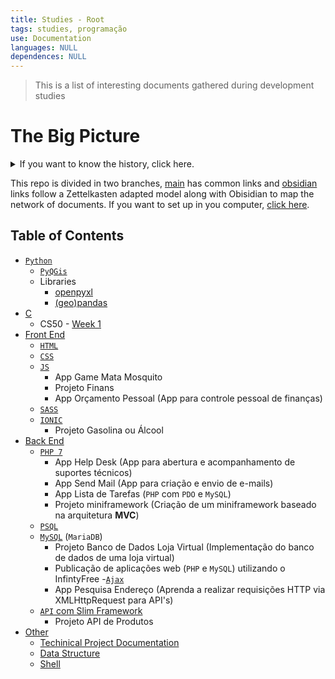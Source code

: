 ```yaml
---
title: Studies - Root
tags: studies, programação
use: Documentation
languages: NULL
dependences: NULL
---
```


> This is a list of interesting documents gathered during development studies
# The Big Picture

<details>
	<summary>If you want to know the history, click here.</summary>
	<p>I've started using Obsidian and found very userfull to see how my brain works, and all its connections. Sometime after stumbled with the Zettelkasten method, it fits right into the philosophy of the program.</p>
    <p>
    But the problem is that all my information was divided in a big folder structure, so I took my time and started thinking about how to conciliate both methods, PARA and Zettel.
    </p>
    <p>
    The links, the special <code>[[]]</code> Obisidian type and the common <code>[](./path/to/file)</code>. The first one don't work in GitHub, and the second one if is a web url Obisian won't link the way we expect. So what I will do/did is put altoghether in one folder, and set <code>.gitignore</code> for exclude the independent subfolders wich are individual repositories, and with that Git won't create a mess during the commits and pushs.
    </p>
</details>

This repo is divided in two branches, [main](#) has common links and [obsidian](#) links follow a Zettelkasten adapted model along with Obisidian to map the network of documents. If you want to set up in you computer, [click here](./obisidian_init.md).

## Table of Contents
- [`Python`](./PYTHON/README.md)
    - [`PyQGis`](./PYTHON/PYQGIS/README.md)
    - Libraries
	    - [openpyxl](./PYTHON/openpyxl.md)
	    - [(geo)pandas](./PYTHON/(geo)pandas.md)
- [C](./C/)
    - CS50 - [Week 1](./CS50/week1/README.md)
- [Front End](./Front_End/)
    - [`HTML`](./Front_End/HTML/README.md)
    - [`CSS`](./Front_End/CSS/README.md)
    - [`JS`](./Front_End/JS/README.md)
        - App Game Mata Mosquito
        - Projeto Finans
        - App Orçamento Pessoal (App para controle pessoal de finanças)
    - [`SASS`](./Front_End/SASS/README.md)
    - [`IONIC`](./Front_End/IONIC/README.md)
        - Projeto Gasolina ou Álcool
- [Back End](./Back_End/)
    - [`PHP 7`](./Back_End/PHP/README.md)
        - App Help Desk (App para abertura e acompanhamento de suportes técnicos)
        - App Send Mail (App para criação e envio de e-mails)
        - App Lista de Tarefas (`PHP` com `PDO` e `MySQL`)
        - Projeto miniframework (Criação de um miniframework baseado na arquitetura **MVC**)
    - [`PSQL`](./Back_End/PSQL/README.md)
    - [`MySQL`](./Back_End/MySQL/README.md) (`MariaDB`)
        - Projeto Banco de Dados Loja Virtual (Implementação do banco de dados de uma loja virtual)
        - Publicação de aplicações web (`PHP` e `MySQL`) utilizando o InfintyFree
    -[`Ajax`](./Back_End/Ajax/README.md)
        - App Pesquisa Endereço (Aprenda a realizar requisições HTTP via XMLHttpRequest para API's)
    - [`API` com Slim Framework](./Back_End/API/README.md)
        - Projeto API de Produtos
- [Other](./Other)
    - [Techinical Project Documentation](./Other/project_documentation.md)
    - [Data Structure](./Other/data_structure.md)
    - [Shell](./Other/shell.md)
